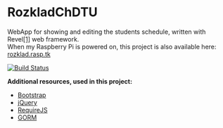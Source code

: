 RozkladChDTU
=========
WebApp for showing and editing the students schedule, written with Revel[\[1\]][1] web framework.  
When my Raspberry Pi is powered on, this project is also available here: [rozklad.rasp.tk](http://rozklad.rasp.tk)

[![Build Status](https://travis-ci.org/rtm7777/rozklad_cdtu.svg?branch=master)](https://travis-ci.org/rtm7777/rozklad_cdtu)

**Additional resources, used in this project:**

 - [Bootstrap][2]
 - [jQuery][3]
 - [RequireJS][4]
 - [GORM][5]

  [1]: http://revel.github.io/index.html
  [2]: https://github.com/twbs/bootstrap
  [3]: https://github.com/jquery/jquery
  [4]: https://github.com/jrburke/requirejs
  [5]: https://github.com/jinzhu/gorm